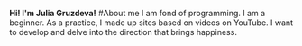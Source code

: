 **Hi! I'm Julia Gruzdeva!**
#About me
I am fond of programming.
I am a beginner. 
As a practice, I made up sites based on videos on YouTube. 
I want to develop and delve into the direction that brings happiness.